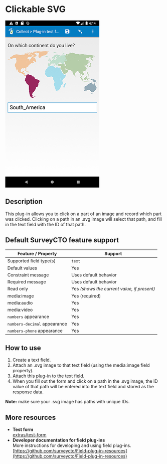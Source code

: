 # Clickable SVG

![](extras/clickable-svg.jpg)

## Description

This plug-in allows you to click on a part of an image and record which part was clicked. Clicking on a path in an .svg image will select that path, and fill in the text field with the ID of that path.

## Default SurveyCTO feature support

| Feature / Property | Support |
| --- | --- |
| Supported field type(s) | `text`|
| Default values | Yes |
| Constraint message | Uses default behavior |
| Required message | Uses default behavior |
| Read only | Yes *(shows the current value, if present)* |
| media:image | Yes (required) |
| media:audio | Yes |
| media:video | Yes |
| `numbers` appearance | Yes |
| `numbers-decimal` appearance | Yes |
| `numbers-phone` appearance | Yes |

## How to use

1. Create a text field.
1. Attach an .svg image to that text field (using the media:image field property).
1. Attach this plug-in to the text field.
1. When you fill out the form and click on a path in the .svg image, the ID value of that path will be entered into the text field and stored as the response data.

**Note:** make sure your .svg image has paths with unique IDs.

## More resources

* **Test form**  
[extras/test-form](extras/test-form)
* **Developer documentation for field plug-ins**  
More instructions for developing and using field plug-ins. [https://github.com/surveycto/Field-plug-in-resources](https://github.com/surveycto/Field-plug-in-resources)